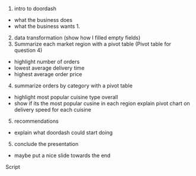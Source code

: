 1. intro to doordash 
- what the business does
- what the business wants
    1. 
2. data transformation (show how I filled empty fields)
3. Summarize each market region with a pivot table (Pivot table for question 4)
- highlight number of orders
- lowest average delivery time
- highest average order price
4. summarize orders by category with a pivot table
- highlight most popular cuisine type overall
- show if its the most popular cusine in each region
explain pivot chart on delivery speed for each cuisine
5. recommendations
- explain what doordash could start doing
5. conclude the presentation
- maybe put a nice slide towards the end



Script